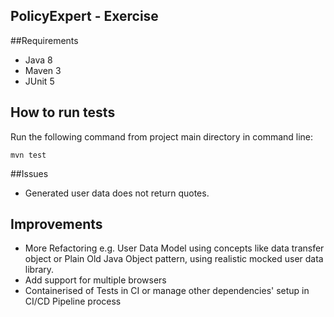 ## PolicyExpert -  Exercise

##Requirements
- Java 8
- Maven 3
- JUnit 5

## How to run tests
Run the following command from project main directory in command line:
```
mvn test
```

##Issues

- Generated user data does not return quotes.
## Improvements

- More Refactoring e.g. User Data Model using concepts like data transfer object or Plain Old Java Object pattern, using realistic mocked user data library.
- Add support for multiple browsers
- Containerised of Tests in CI or manage other dependencies' setup in CI/CD Pipeline process
